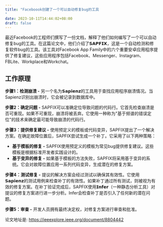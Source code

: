 ```yaml
---
title: "Faceboook创建了一个可以自动修复bug的工具
"
date: 2023-10-11T14:44:02+08:00
draft: false
---
```



最近Facebook的工程师们撰写了一份文档，解释了他们如何编写了一个可以自动修复bug的工具。在这篇论文中，他们介绍了𝗦𝗔𝗣𝗙𝗜𝗫，这是一个自动检测和修复软件bug的工具。该工具对Facebook App Family中的六个重要安卓应用程序提供了修复建议，这些应用程序包括Facebook、Messenger、Instagram、FBLite、Workplace和Workchat。

## 工作原理

**步骤1：检测崩溃 -** 另一个名为𝗦𝗮𝗽𝗶𝗲𝗻𝘇的工具用于查找应用程序崩溃情况。当Sapienz识别出崩溃时，它会被记录到数据库中。

**步骤2：确定问题 -** SAPFIX可以准确定位导致问题的代码行。它首先检查崩溃是否可重现。如果不可重现，崩溃将被丢弃。它使用一种称为"基于频谱的错误定位"的技术来确定最可能导致崩溃的代码行。

**步骤3：提供修复建议 -** 使用预定义的模板或代码变异，SAPFIX提出了一个解决方案。在确定故障位置后，SAPFIX尝试生成一个补丁。它采用了以下两种策略：

- **基于模板的修复 -** SAPFIX使用预定义的模板为常见bug提供修复建议。这些模板是根据标准开发者实践设计的。
- **基于变异的修复 -** 如果基于模板的方法失败，SAPFIX将采用基于变异的系统。它会对故障位置应用一系列代码变异，生成潜在的修复方案。

**步骤4：测试修复 -** 提议的解决方案会经过测试以确保其有效性。它使用𝗦𝗮𝗽𝗶𝗲𝗻𝘇的测试用例来检查补丁的有效性。如果补丁通过所有测试，则被视为有效的修复方案。在补丁验证完成后，SAPFIX使用𝗜𝗻𝗳𝗲𝗿（一种静态分析工具）对提议的修复方案进行进一步分析。Infer会检查补丁是否引入了任何新的潜在问题。

**步骤5：审查 -** 开发人员拥有最终决定权，对修复方案进行审查和批准。


论文地址是: https://ieeexplore.ieee.org/document/8804442